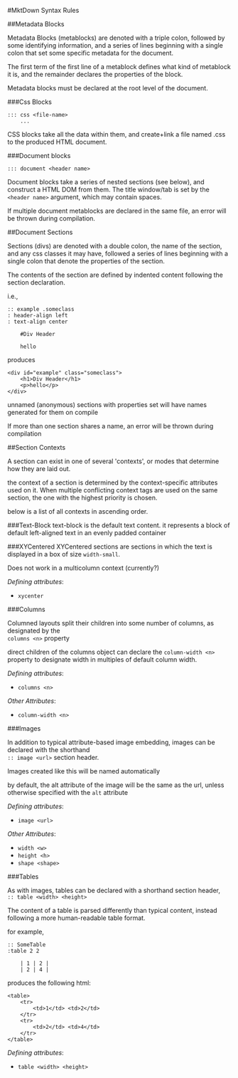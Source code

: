 #MktDown Syntax Rules

##Metadata Blocks

Metadata Blocks (metablocks) are denoted with a triple
colon, followed by some identifying information, and a
series of lines beginning with a single colon that set
some specific metadata for the document.

The first term of the first line of a metablock defines
what kind of metablock it is, and the remainder declares
the properties of the block.

Metadata blocks must be declared at the root level of the
document.

###Css Blocks
```
::: css <file-name>
	...
```

CSS blocks take all the data within them, and create+link
a file named <file-name>.css to the produced HTML document.

###Document blocks
```
::: document <header name>
```

Document blocks take a series of nested sections (see below),
and construct a HTML DOM from them. The title window/tab is set
by the `<header name>` argument, which may contain spaces.

If multiple document metablocks are declared in the same file,
an error will be thrown during compilation.


##Document Sections

Sections (divs) are denoted with a double colon, the name of 
the section, and any css classes it may have,
followed a series of lines
beginning with a single colon that denote the 
properties of the section.

The contents of the section are defined by indented
content following the section declaration.

i.e.,
```
:: example .someclass
: header-align left
: text-align center

	#Div Header

	hello
```
produces
```
<div id="example" class="someclass">
	<h1>Div Header</h1>
	<p>hello</p>
</div>
```

unnamed (anonymous) sections with properties set 
will have names generated for them on compile 

If more than one section shares a name, an error will 
be thrown during compilation


##Section Contexts

A section can exist in one of several 'contexts', or 
modes that determine how they are laid out.

the context of a section is determined by the 
context-specific attributes used on it.
When multiple conflicting context tags are used on the same
section, the one with the highest priority is chosen.

below is a list of all contexts in ascending order.


###Text-Block
text-block is the default text content. it represents
a block of default left-aligned text in an evenly 
padded container


###XYCentered
XYCentered sections are sections in which the text is
displayed in a box of size `width-small`.

Does not work in a multicolumn context (currently?)

*Defining attributes*:

 - `xycenter`


###Columns

Columned layouts split their children into some 
number of columns, as designated by the   
`columns <n>` property

direct children of the columns object can declare
the `column-width <n>` property to designate width
in multiples of default column width.

*Defining attributes*:
 - `columns <n>`

*Other Attributes*:
 - `column-width <n>`

###Images

In addition to typical attribute-based image embedding, 
images can be declared with the shorthand  
`:: image <url>` section header.

Images created like this will be named automatically 

by default, the alt attribute of the image will be the 
same as the url, unless otherwise specified with the 
`alt` attribute

*Defining attributes*:

 - `image <url>`

*Other Attributes*:

 - `width <w>`
 - `height <h>`
 - `shape <shape>`


###Tables

As with images, tables can be declared with a shorthand 
section header,  
`:: table <width> <height>`

The content of a table is parsed differently than
typical content, instead following a more human-readable
table format.

for example, 
```
:: SomeTable
:table 2 2

	| 1 | 2 |
	| 2 | 4 |
```
produces the following html:
```
<table>
	<tr>
		<td>1</td> <td>2</td>
	</tr>
	<tr>
		<td>2</td> <td>4</td>
	</tr>
</table>
```

*Defining attributes*:

 - `table <width> <height>`
